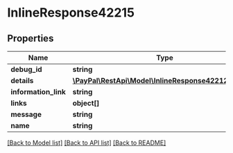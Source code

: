 # InlineResponse42215

## Properties
Name | Type | Description | Notes
------------ | ------------- | ------------- | -------------
**debug_id** | **string** |  | [optional] 
**details** | [**\PayPal\RestApi\Model\InlineResponse42212Details[]**](InlineResponse42212Details.md) |  | [optional] 
**information_link** | **string** |  | [optional] 
**links** | **object[]** |  | [optional] 
**message** | **string** |  | [optional] 
**name** | **string** |  | [optional] 

[[Back to Model list]](../README.md#documentation-for-models) [[Back to API list]](../README.md#documentation-for-api-endpoints) [[Back to README]](../README.md)


